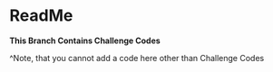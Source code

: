 # ReadMe

**This Branch Contains Challenge Codes**

^Note, that you cannot add a code here other than Challenge Codes 
